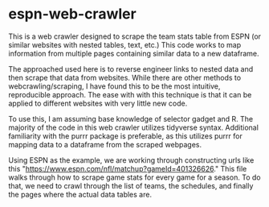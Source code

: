 # espn-web-crawler
This is a web crawler designed to scrape the team stats table from ESPN (or similar websites with nested tables, text, etc.) This code works to map information from multiple pages containing similar data to a new dataframe. 

The approached used here is to reverse engineer links to nested data and then scrape that data from websites. While there are other methods to webcrawling/scraping, I have found this to be the most intuitive, reproducible approach. The ease with with this technique is that it can be applied to different websites with very little new code. 

To use this, I am assuming base knowledge of selector gadget and R. The majority of the code in this web crawler utilizes tidyverse syntax. 
Additional familiarity with the purrr package is preferable, as this utilizes purrr for mapping data to a dataframe from the scraped webpages. 

Using ESPN as the example, we are working through constructing urls like this "https://www.espn.com/nfl/matchup?gameId=401326626." This file walks through how to scrape game stats for every game for a season. To do that, we need to crawl through the list of teams, the schedules, and finally the pages where the actual data tables are.
